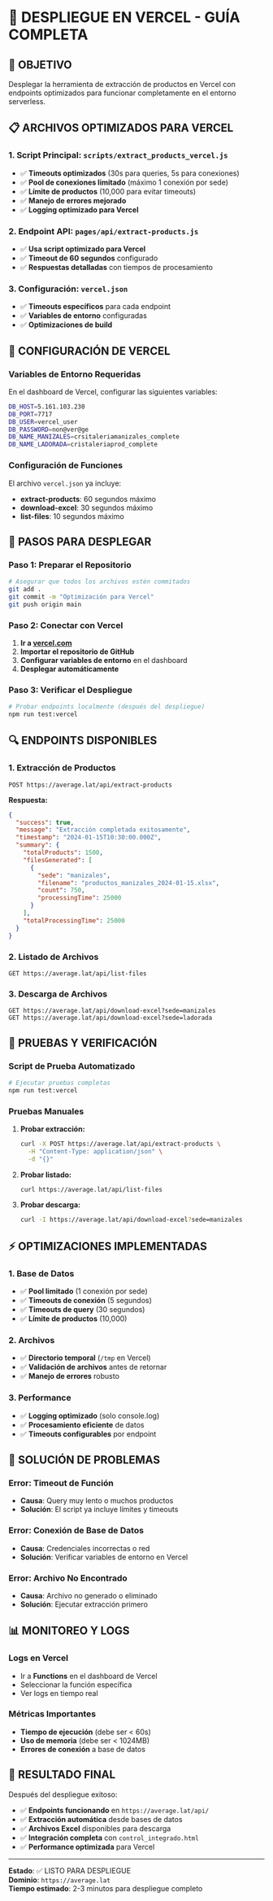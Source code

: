 # 🚀 DESPLIEGUE EN VERCEL - GUÍA COMPLETA

## 🎯 **OBJETIVO**

Desplegar la herramienta de extracción de productos en Vercel con endpoints optimizados para funcionar completamente en el entorno serverless.

## 📋 **ARCHIVOS OPTIMIZADOS PARA VERCEL**

### **1. Script Principal: `scripts/extract_products_vercel.js`**
- ✅ **Timeouts optimizados** (30s para queries, 5s para conexiones)
- ✅ **Pool de conexiones limitado** (máximo 1 conexión por sede)
- ✅ **Límite de productos** (10,000 para evitar timeouts)
- ✅ **Manejo de errores mejorado**
- ✅ **Logging optimizado para Vercel**

### **2. Endpoint API: `pages/api/extract-products.js`**
- ✅ **Usa script optimizado para Vercel**
- ✅ **Timeout de 60 segundos** configurado
- ✅ **Respuestas detalladas** con tiempos de procesamiento

### **3. Configuración: `vercel.json`**
- ✅ **Timeouts específicos** para cada endpoint
- ✅ **Variables de entorno** configuradas
- ✅ **Optimizaciones de build**

## 🔧 **CONFIGURACIÓN DE VERCEL**

### **Variables de Entorno Requeridas**

En el dashboard de Vercel, configurar las siguientes variables:

```bash
DB_HOST=5.161.103.230
DB_PORT=7717
DB_USER=vercel_user
DB_PASSWORD=non@ver@ge
DB_NAME_MANIZALES=crsitaleriamanizales_complete
DB_NAME_LADORADA=cristaleriaprod_complete
```

### **Configuración de Funciones**

El archivo `vercel.json` ya incluye:
- **extract-products**: 60 segundos máximo
- **download-excel**: 30 segundos máximo  
- **list-files**: 10 segundos máximo

## 🚀 **PASOS PARA DESPLEGAR**

### **Paso 1: Preparar el Repositorio**

```bash
# Asegurar que todos los archivos estén commitados
git add .
git commit -m "Optimización para Vercel"
git push origin main
```

### **Paso 2: Conectar con Vercel**

1. **Ir a [vercel.com](https://vercel.com)**
2. **Importar el repositorio de GitHub**
3. **Configurar variables de entorno** en el dashboard
4. **Desplegar automáticamente**

### **Paso 3: Verificar el Despliegue**

```bash
# Probar endpoints localmente (después del despliegue)
npm run test:vercel
```

## 🔍 **ENDPOINTS DISPONIBLES**

### **1. Extracción de Productos**
```
POST https://average.lat/api/extract-products
```

**Respuesta:**
```json
{
  "success": true,
  "message": "Extracción completada exitosamente",
  "timestamp": "2024-01-15T10:30:00.000Z",
  "summary": {
    "totalProducts": 1500,
    "filesGenerated": [
      {
        "sede": "manizales",
        "filename": "productos_manizales_2024-01-15.xlsx",
        "count": 750,
        "processingTime": 25000
      }
    ],
    "totalProcessingTime": 25000
  }
}
```

### **2. Listado de Archivos**
```
GET https://average.lat/api/list-files
```

### **3. Descarga de Archivos**
```
GET https://average.lat/api/download-excel?sede=manizales
GET https://average.lat/api/download-excel?sede=ladorada
```

## 🧪 **PRUEBAS Y VERIFICACIÓN**

### **Script de Prueba Automatizado**

```bash
# Ejecutar pruebas completas
npm run test:vercel
```

### **Pruebas Manuales**

1. **Probar extracción:**
   ```bash
   curl -X POST https://average.lat/api/extract-products \
     -H "Content-Type: application/json" \
     -d "{}"
   ```

2. **Probar listado:**
   ```bash
   curl https://average.lat/api/list-files
   ```

3. **Probar descarga:**
   ```bash
   curl -I https://average.lat/api/download-excel?sede=manizales
   ```

## ⚡ **OPTIMIZACIONES IMPLEMENTADAS**

### **1. Base de Datos**
- ✅ **Pool limitado** (1 conexión por sede)
- ✅ **Timeouts de conexión** (5 segundos)
- ✅ **Timeouts de query** (30 segundos)
- ✅ **Límite de productos** (10,000)

### **2. Archivos**
- ✅ **Directorio temporal** (`/tmp` en Vercel)
- ✅ **Validación de archivos** antes de retornar
- ✅ **Manejo de errores** robusto

### **3. Performance**
- ✅ **Logging optimizado** (solo console.log)
- ✅ **Procesamiento eficiente** de datos
- ✅ **Timeouts configurables** por endpoint

## 🔧 **SOLUCIÓN DE PROBLEMAS**

### **Error: Timeout de Función**
- **Causa**: Query muy lento o muchos productos
- **Solución**: El script ya incluye límites y timeouts

### **Error: Conexión de Base de Datos**
- **Causa**: Credenciales incorrectas o red
- **Solución**: Verificar variables de entorno en Vercel

### **Error: Archivo No Encontrado**
- **Causa**: Archivo no generado o eliminado
- **Solución**: Ejecutar extracción primero

## 📊 **MONITOREO Y LOGS**

### **Logs en Vercel**
- Ir a **Functions** en el dashboard de Vercel
- Seleccionar la función específica
- Ver logs en tiempo real

### **Métricas Importantes**
- **Tiempo de ejecución** (debe ser < 60s)
- **Uso de memoria** (debe ser < 1024MB)
- **Errores de conexión** a base de datos

## 🎉 **RESULTADO FINAL**

Después del despliegue exitoso:

- ✅ **Endpoints funcionando** en `https://average.lat/api/`
- ✅ **Extracción automática** desde bases de datos
- ✅ **Archivos Excel** disponibles para descarga
- ✅ **Integración completa** con `control_integrado.html`
- ✅ **Performance optimizada** para Vercel

---

**Estado**: ✅ LISTO PARA DESPLIEGUE  
**Dominio**: `https://average.lat`  
**Tiempo estimado**: 2-3 minutos para despliegue completo
